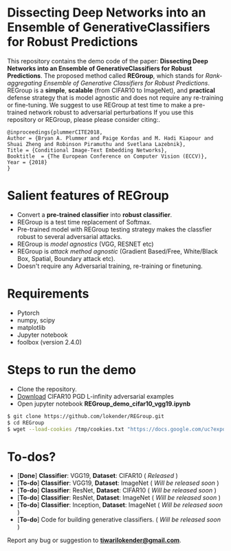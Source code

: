 # Dissecting Deep Networks into an Ensemble of GenerativeClassifiers for Robust Predictions
This repository contains the demo code of the paper: **Dissecting Deep Networks into an Ensemble of GenerativeClassifiers for Robust Predictions**. The proposed method called **REGroup**, which stands for *Rank-aggregating Ensemble of Generative Classifiers for Robust Predictions*. REGroup is a **simple**, **scalable** (from CIFAR10 to ImageNet),  and **practical**  defense strategy that is model agnostic and does not require any re-training or fine-tuning. We suggest to use REGroup at test time to make a pre-trained network robust to adversarial perturbations
If you use this repository or REGroup, please please consider citing:.

    @inproceedings{plummerCITE2018,
	Author = {Bryan A. Plummer and Paige Kordas and M. Hadi Kiapour and Shuai Zheng and Robinson Piramuthu and Svetlana Lazebnik},
	Title = {Conditional Image-Text Embedding Networks},
	Booktitle  = {The European Conference on Computer Vision (ECCV)},
	Year = {2018}
    }
# Salient features of REGroup
  - Convert a **pre-trained classifier** into **robust classifier**.
  - REGroup is a test time replacement of Softmax. 
  - Pre-trained model with REGroup testing strategy makes the classfier robust to several adversarial attacks.
  - REGroup is *model agnostics* (VGG, RESNET etc)
  - REGroup is *attack method agnostic* (Gradient Based/Free, White/Black Box, Spatial, Boundary attack etc).
  - Doesn't require any Adversarial training, re-training or finetuning.


# Requirements
  - Pytorch 
  - numpy, scipy 
  - matplotlib 
  - Jupyter notebook 
  - foolbox (version 2.4.0)
  


# Steps to run the demo
- Clone the repository.
- [Download](https://drive.google.com/file/d/1ylJctBJzh4ih-0zzD4ZLO2umh--QpX7u/view?usp=sharing) CIFAR10 PGD L-infinity adversarial examples 
- Open jupyter notebook **REGroup_demo_cifar10_vgg19.ipynb**

```sh
$ git clone https://github.com/lokender/REGroup.git
$ cd REGroup
$ wget --load-cookies /tmp/cookies.txt "https://docs.google.com/uc?export=download&confirm=$(wget --quiet --save-cookies /tmp/cookies.txt --keep-session-cookies --no-check-certificate 'https://docs.google.com/uc?export=download&id=1ylJctBJzh4ih-0zzD4ZLO2umh--QpX7u' -O- | sed -rn 's/.*confirm=([0-9A-Za-z_]+).*/\1\n/p')&id=1ylJctBJzh4ih-0zzD4ZLO2umh--QpX7u" -O cifar10_vgg19_pgd_examples.mat && rm -rf /tmp/cookies.txt
```

# To-dos?
  - [**Done**] **Classifier**: VGG19, **Dataset**: CIFAR10  ( *Released* )
  - [**To-do**] **Classifier**: VGG19, **Dataset**: ImageNet ( *Will be released soon* )
  - [**To-do**] **Classifier**: ResNet, **Dataset**: CIFAR10 ( *Will be released soon* )
  - [**To-do**]  **Classifier**: ResNet, **Dataset**: ImageNet ( *Will be released soon* )
  - [**To-do**] **Classifier**: Inception, **Dataset**: ImageNet ( *Will be released soon* )
  - [**To-do**] Code for building generative classifiers. ( *Will be released soon* )

Report any bug or suggestion to **tiwarilokender@gmail.com**.


